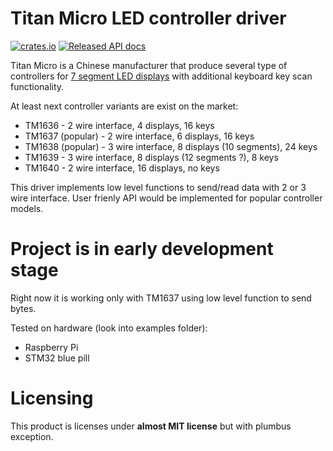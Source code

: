 # Titan Micro LED controller driver
[![crates.io](https://img.shields.io/crates/v/tmledkey-hal-drv.svg)](https://crates.io/crates/tmledkey-hal-drv)
[![Released API docs](https://docs.rs/tmledkey-hal-drv/badge.svg)](https://docs.rs/tmledkey-hal-drv)

Titan Micro is a Chinese manufacturer that produce several type of controllers for [7 segment LED displays](https://en.wikipedia.org/wiki/Seven-SEG_display) with additional keyboard key scan functionality.

At least next controller variants are exist on the market:
 * TM1636 - 2 wire interface, 4 displays, 16 keys 
 * TM1637 (popular) - 2 wire interface, 6 displays, 16 keys
 * TM1638 (popular) - 3 wire interface, 8 displays (10 segments), 24 keys
 * TM1639 - 3 wire interface, 8 displays (12 segments ?), 8 keys
 * TM1640 - 2 wire interface, 16 displays, no keys

This driver implements low level functions to send/read data with 2 or 3 wire interface.
User frienly API would be implemented for popular controller models.


# Project is in early development stage

Right now it is working only with TM1637 using low level function to send bytes.

Tested on hardware (look into examples folder):
 * Raspberry Pi
 * STM32 blue pill


# Licensing
This product is licenses under **almost MIT license** but with plumbus exception.

